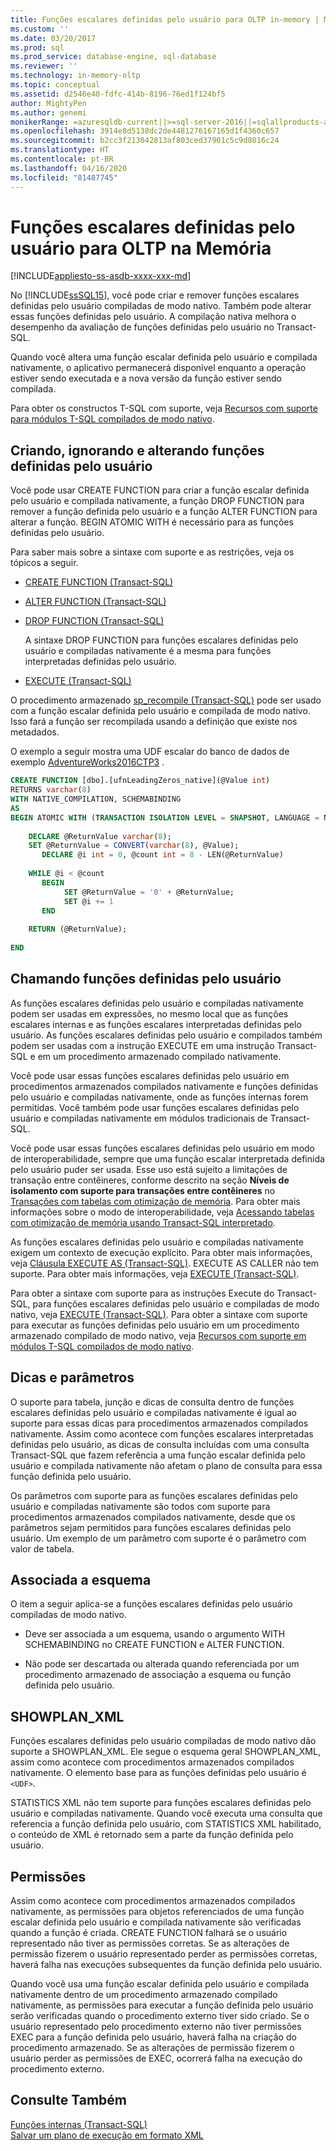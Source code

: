 ```yaml
---
title: Funções escalares definidas pelo usuário para OLTP in-memory | Microsoft Docs
ms.custom: ''
ms.date: 03/20/2017
ms.prod: sql
ms.prod_service: database-engine, sql-database
ms.reviewer: ''
ms.technology: in-memory-oltp
ms.topic: conceptual
ms.assetid: d2546e40-fdfc-414b-8196-76ed1f124bf5
author: MightyPen
ms.author: genemi
monikerRange: =azuresqldb-current||>=sql-server-2016||=sqlallproducts-allversions||>=sql-server-linux-2017||=azuresqldb-mi-current
ms.openlocfilehash: 3914e8d5138dc2de4481276167165d1f4360c657
ms.sourcegitcommit: b2cc3f213042813af803ced37901c5c9d8016c24
ms.translationtype: HT
ms.contentlocale: pt-BR
ms.lasthandoff: 04/16/2020
ms.locfileid: "81487745"
---
```

# <a name="scalar-user-defined-functions-for-in-memory-oltp"></a>Funções escalares definidas pelo usuário para OLTP na Memória
[!INCLUDE[appliesto-ss-asdb-xxxx-xxx-md](../../includes/appliesto-ss-asdb-xxxx-xxx-md.md)]

  No [!INCLUDE[ssSQL15](../../includes/sssql15-md.md)], você pode criar e remover funções escalares definidas pelo usuário compiladas de modo nativo. Também pode alterar essas funções definidas pelo usuário. A compilação nativa melhora o desempenho da avaliação de funções definidas pelo usuário no Transact-SQL.  
  
 Quando você altera uma função escalar definida pelo usuário e compilada nativamente, o aplicativo permanecerá disponível enquanto a operação estiver sendo executada e a nova versão da função estiver sendo compilada.  
  
 Para obter os constructos T-SQL com suporte, veja [Recursos com suporte para módulos T-SQL compilados de modo nativo](../../relational-databases/in-memory-oltp/supported-features-for-natively-compiled-t-sql-modules.md).  
  
## <a name="creating-dropping-and-altering-user-defined-functions"></a>Criando, ignorando e alterando funções definidas pelo usuário  
 Você pode usar CREATE FUNCTION para criar a função escalar definida pelo usuário e compilada nativamente, a função DROP FUNCTION para remover a função definida pelo usuário e a função ALTER FUNCTION para alterar a função. BEGIN ATOMIC WITH é necessário para as funções definidas pelo usuário.  
  
 Para saber mais sobre a sintaxe com suporte e as restrições, veja os tópicos a seguir.  
  
-   [CREATE FUNCTION &#40;Transact-SQL&#41;](../../t-sql/statements/create-function-transact-sql.md)  
  
-   [ALTER FUNCTION &#40;Transact-SQL&#41;](../../t-sql/statements/alter-function-transact-sql.md)  
  
-   [DROP FUNCTION &#40;Transact-SQL&#41;](../../t-sql/statements/drop-function-transact-sql.md)  
  
     A sintaxe DROP FUNCTION para funções escalares definidas pelo usuário e compiladas nativamente é a mesma para funções interpretadas definidas pelo usuário.  
  
-   [EXECUTE &#40;Transact-SQL&#41;](../../t-sql/language-elements/execute-transact-sql.md)  
  
 O procedimento armazenado [sp_recompile &#40;Transact-SQL&#41;](../../relational-databases/system-stored-procedures/sp-recompile-transact-sql.md) pode ser usado com a função escalar definida pelo usuário e compilada de modo nativo. Isso fará a função ser recompilada usando a definição que existe nos metadados.  
  
 O exemplo a seguir mostra uma UDF escalar do banco de dados de exemplo [AdventureWorks2016CTP3](https://github.com/microsoft/sql-server-samples/releases/tag/adventureworks) .  
  
```sql  
CREATE FUNCTION [dbo].[ufnLeadingZeros_native](@Value int)   
RETURNS varchar(8)   
WITH NATIVE_COMPILATION, SCHEMABINDING  
AS   
BEGIN ATOMIC WITH (TRANSACTION ISOLATION LEVEL = SNAPSHOT, LANGUAGE = N'English')  
  
    DECLARE @ReturnValue varchar(8);  
    SET @ReturnValue = CONVERT(varchar(8), @Value);  
       DECLARE @i int = 0, @count int = 8 - LEN(@ReturnValue)  
  
    WHILE @i < @count  
       BEGIN  
            SET @ReturnValue = '0' + @ReturnValue;  
            SET @i += 1  
       END  
  
    RETURN (@ReturnValue);  
  
END  
```  
  
## <a name="calling-user-defined-functions"></a>Chamando funções definidas pelo usuário  
 As funções escalares definidas pelo usuário e compiladas nativamente podem ser usadas em expressões, no mesmo local que as funções escalares internas e as funções escalares interpretadas definidas pelo usuário. As funções escalares definidas pelo usuário e compilados também podem ser usadas com a instrução EXECUTE em uma instrução Transact-SQL e em um procedimento armazenado compilado nativamente.  
  
 Você pode usar essas funções escalares definidas pelo usuário em procedimentos armazenados compilados nativamente e funções definidas pelo usuário e compiladas nativamente, onde as funções internas forem permitidas. Você também pode usar funções escalares definidas pelo usuário e compiladas nativamente em módulos tradicionais de Transact-SQL.  
  
 Você pode usar essas funções escalares definidas pelo usuário em modo de interoperabilidade, sempre que uma função escalar interpretada definida pelo usuário puder ser usada. Esse uso está sujeito a limitações de transação entre contêineres, conforme descrito na seção **Níveis de isolamento com suporte para transações entre contêineres** no [Transações com tabelas com otimização de memória](../../relational-databases/in-memory-oltp/transactions-with-memory-optimized-tables.md). Para obter mais informações sobre o modo de interoperabilidade, veja [Acessando tabelas com otimização de memória usando Transact-SQL interpretado](../../relational-databases/in-memory-oltp/accessing-memory-optimized-tables-using-interpreted-transact-sql.md).  
  
 As funções escalares definidas pelo usuário e compiladas nativamente exigem um contexto de execução explícito. Para obter mais informações, veja [Cláusula EXECUTE AS &#40;Transact-SQL&#41;](../../t-sql/statements/execute-as-clause-transact-sql.md). EXECUTE AS CALLER não tem suporte. Para obter mais informações, veja [EXECUTE &#40;Transact-SQL&#41;](../../t-sql/language-elements/execute-transact-sql.md).  
  
 Para obter a sintaxe com suporte para as instruções Execute do Transact-SQL, para funções escalares definidas pelo usuário e compiladas de modo nativo, veja [EXECUTE &#40;Transact-SQL&#41;](../../t-sql/language-elements/execute-transact-sql.md). Para obter a sintaxe com suporte para executar as funções definidas pelo usuário em um procedimento armazenado compilado de modo nativo, veja [Recursos com suporte em módulos T-SQL compilados de modo nativo](../../relational-databases/in-memory-oltp/supported-features-for-natively-compiled-t-sql-modules.md).  
  
## <a name="hints-and-parameters"></a>Dicas e parâmetros  
 O suporte para tabela, junção e dicas de consulta dentro de funções escalares definidas pelo usuário e compiladas nativamente é igual ao suporte para essas dicas para procedimentos armazenados compilados nativamente. Assim como acontece com funções escalares interpretadas definidas pelo usuário, as dicas de consulta incluídas com uma consulta Transact-SQL que fazem referência a uma função escalar definida pelo usuário e compilada nativamente não afetam o plano de consulta para essa função definida pelo usuário.  
  
 Os parâmetros com suporte para as funções escalares definidas pelo usuário e compiladas nativamente são todos com suporte para procedimentos armazenados compilados nativamente, desde que os parâmetros sejam permitidos para funções escalares definidas pelo usuário. Um exemplo de um parâmetro com suporte é o parâmetro com valor de tabela.  
  
## <a name="schema-bound"></a>Associada a esquema  
 O item a seguir aplica-se a funções escalares definidas pelo usuário compiladas de modo nativo.  
  
-   Deve ser associada a um esquema, usando o argumento WITH SCHEMABINDING no CREATE FUNCTION e ALTER FUNCTION.  
  
-   Não pode ser descartada ou alterada quando referenciada por um procedimento armazenado de associação a esquema ou função definida pelo usuário.  
  
## <a name="showplan_xml"></a>SHOWPLAN_XML  
 Funções escalares definidas pelo usuário compiladas de modo nativo dão suporte a SHOWPLAN_XML. Ele segue o esquema geral SHOWPLAN_XML, assim como acontece com procedimentos armazenados compilados nativamente. O elemento base para as funções definidas pelo usuário é `<UDF>`.  
  
 STATISTICS XML não tem suporte para funções escalares definidas pelo usuário e compiladas nativamente. Quando você executa uma consulta que referencia a função definida pelo usuário, com STATISTICS XML habilitado, o conteúdo de XML é retornado sem a parte da função definida pelo usuário.  
  
## <a name="permissions"></a>Permissões  
 Assim como acontece com procedimentos armazenados compilados nativamente, as permissões para objetos referenciados de uma função escalar definida pelo usuário e compilada nativamente são verificadas quando a função é criada. CREATE FUNCTION falhará se o usuário representado não tiver as permissões corretas. Se as alterações de permissão fizerem o usuário representado perder as permissões corretas, haverá falha nas execuções subsequentes da função definida pelo usuário.  
  
 Quando você usa uma função escalar definida pelo usuário e compilada nativamente dentro de um procedimento armazenado compilado nativamente, as permissões para executar a função definida pelo usuário serão verificadas quando o procedimento externo tiver sido criado. Se o usuário representado pelo procedimento externo não tiver permissões EXEC para a função definida pelo usuário, haverá falha na criação do procedimento armazenado. Se as alterações de permissão fizerem o usuário perder as permissões de EXEC, ocorrerá falha na execução do procedimento externo.  
  
## <a name="see-also"></a>Consulte Também  
 [Funções internas &#40;Transact-SQL&#41;](~/t-sql/functions/functions.md)   
 [Salvar um plano de execução em formato XML](../../relational-databases/performance/save-an-execution-plan-in-xml-format.md)  
  
  
